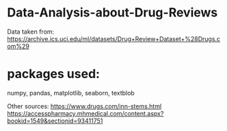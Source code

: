 # Data-Analysis-about-Drug-Reviews
Data taken from: https://archive.ics.uci.edu/ml/datasets/Drug+Review+Dataset+%28Drugs.com%29

# packages used: 
numpy, pandas, matplotlib, seaborn, textblob


Other sources:
https://www.drugs.com/inn-stems.html
https://accesspharmacy.mhmedical.com/content.aspx?bookid=1549&sectionid=93411751
